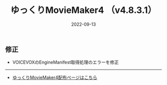 ﻿---
title: ゆっくりMovieMaker4  （v4.8.3.1）
date: 2022-09-13
tags: [YMM4,お知らせ]
---
## 修正
- VOICEVOXのEngineManifest取得処理のエラーを修正

---

- [ゆっくりMovieMaker4配布ページはこちら](../index.md)